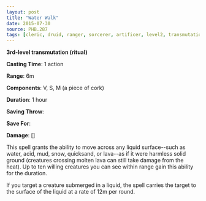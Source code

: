 ```yaml
---
layout: post
title: "Water Walk"
date: 2015-07-30
source: PHB.287
tags: [cleric, druid, ranger, sorcerer, artificer, level2, transmutation, ritual]
---
```


**3rd-level transmutation (ritual)**

**Casting Time**: 1 action

**Range**: 6m

**Components**: V, S, M (a piece of cork)

**Duration**: 1 hour

**Saving Throw**:

**Save For**:

**Damage**: []

This spell grants the ability to move across any liquid surface--such as water, acid, mud, snow, quicksand, or lava--as if it were harmless solid ground (creatures crossing molten lava can still take damage from the heat). Up to ten willing creatures you can see within range gain this ability for the duration.

If you target a creature submerged in a liquid, the spell carries the target to the surface of the liquid at a rate of 12m per round.
